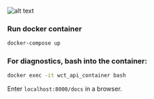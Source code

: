 ![alt text](https://i.ibb.co/qp1bJK6/Screenshot-from-2021-04-03-00-58-54.png)

### Run docker container
```bash
docker-compose up
```

### For diagnostics, bash into the container:
```bash
docker exec -it wct_api_container bash
```

Enter `localhost:8000/docs` in a browser.

